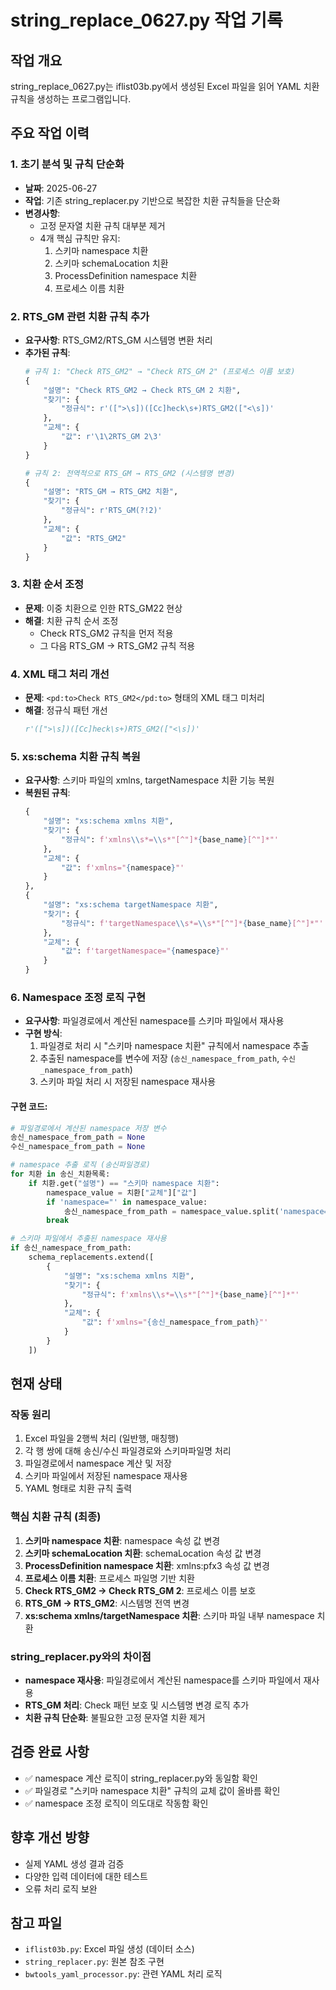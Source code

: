 # string_replace_0627.py 작업 기록

## 작업 개요
string_replace_0627.py는 iflist03b.py에서 생성된 Excel 파일을 읽어 YAML 치환 규칙을 생성하는 프로그램입니다.

## 주요 작업 이력

### 1. 초기 분석 및 규칙 단순화
- **날짜**: 2025-06-27
- **작업**: 기존 string_replacer.py 기반으로 복잡한 치환 규칙들을 단순화
- **변경사항**: 
  - 고정 문자열 치환 규칙 대부분 제거
  - 4개 핵심 규칙만 유지:
    1. 스키마 namespace 치환
    2. 스키마 schemaLocation 치환  
    3. ProcessDefinition namespace 치환
    4. 프로세스 이름 치환

### 2. RTS_GM 관련 치환 규칙 추가
- **요구사항**: RTS_GM2/RTS_GM 시스템명 변환 처리
- **추가된 규칙**:
  ```python
  # 규칙 1: "Check RTS_GM2" → "Check RTS_GM 2" (프로세스 이름 보호)
  {
      "설명": "Check RTS_GM2 → Check RTS_GM 2 치환",
      "찾기": {
          "정규식": r'([">\s])([Cc]heck\s+)RTS_GM2(["<\s])'
      },
      "교체": {
          "값": r'\1\2RTS_GM 2\3'
      }
  }
  
  # 규칙 2: 전역적으로 RTS_GM → RTS_GM2 (시스템명 변경)
  {
      "설명": "RTS_GM → RTS_GM2 치환",
      "찾기": {
          "정규식": r'RTS_GM(?!2)'
      },
      "교체": {
          "값": "RTS_GM2"
      }
  }
  ```

### 3. 치환 순서 조정
- **문제**: 이중 치환으로 인한 RTS_GM22 현상
- **해결**: 치환 규칙 순서 조정
  - Check RTS_GM2 규칙을 먼저 적용
  - 그 다음 RTS_GM → RTS_GM2 규칙 적용

### 4. XML 태그 처리 개선
- **문제**: `<pd:to>Check RTS_GM2</pd:to>` 형태의 XML 태그 미처리
- **해결**: 정규식 패턴 개선
  ```python
  r'([">\s])([Cc]heck\s+)RTS_GM2(["<\s])'
  ```

### 5. xs:schema 치환 규칙 복원
- **요구사항**: 스키마 파일의 xmlns, targetNamespace 치환 기능 복원
- **복원된 규칙**:
  ```python
  {
      "설명": "xs:schema xmlns 치환",
      "찾기": {
          "정규식": f'xmlns\\s*=\\s*"[^"]*{base_name}[^"]*"'
      },
      "교체": {
          "값": f'xmlns="{namespace}"'
      }
  },
  {
      "설명": "xs:schema targetNamespace 치환",
      "찾기": {
          "정규식": f'targetNamespace\\s*=\\s*"[^"]*{base_name}[^"]*"'
      },
      "교체": {
          "값": f'targetNamespace="{namespace}"'
      }
  }
  ```

### 6. Namespace 조정 로직 구현
- **요구사항**: 파일경로에서 계산된 namespace를 스키마 파일에서 재사용
- **구현 방식**:
  1. 파일경로 처리 시 "스키마 namespace 치환" 규칙에서 namespace 추출
  2. 추출된 namespace를 변수에 저장 (`송신_namespace_from_path`, `수신_namespace_from_path`)
  3. 스키마 파일 처리 시 저장된 namespace 재사용

#### 구현 코드:
```python
# 파일경로에서 계산된 namespace 저장 변수
송신_namespace_from_path = None
수신_namespace_from_path = None

# namespace 추출 로직 (송신파일경로)
for 치환 in 송신_치환목록:
    if 치환.get("설명") == "스키마 namespace 치환":
        namespace_value = 치환["교체"]["값"]
        if 'namespace="' in namespace_value:
            송신_namespace_from_path = namespace_value.split('namespace="')[1].split('"')[0]
        break

# 스키마 파일에서 추출된 namespace 재사용
if 송신_namespace_from_path:
    schema_replacements.extend([
        {
            "설명": "xs:schema xmlns 치환",
            "찾기": {
                "정규식": f'xmlns\\s*=\\s*"[^"]*{base_name}[^"]*"'
            },
            "교체": {
                "값": f'xmlns="{송신_namespace_from_path}"'
            }
        }
    ])
```

## 현재 상태

### 작동 원리
1. Excel 파일을 2행씩 처리 (일반행, 매칭행)
2. 각 행 쌍에 대해 송신/수신 파일경로와 스키마파일명 처리
3. 파일경로에서 namespace 계산 및 저장
4. 스키마 파일에서 저장된 namespace 재사용
5. YAML 형태로 치환 규칙 출력

### 핵심 치환 규칙 (최종)
1. **스키마 namespace 치환**: namespace 속성 값 변경
2. **스키마 schemaLocation 치환**: schemaLocation 속성 값 변경
3. **ProcessDefinition namespace 치환**: xmlns:pfx3 속성 값 변경
4. **프로세스 이름 치환**: 프로세스 파일명 기반 치환
5. **Check RTS_GM2 → Check RTS_GM 2**: 프로세스 이름 보호
6. **RTS_GM → RTS_GM2**: 시스템명 전역 변경
7. **xs:schema xmlns/targetNamespace 치환**: 스키마 파일 내부 namespace 치환

### string_replacer.py와의 차이점
- **namespace 재사용**: 파일경로에서 계산된 namespace를 스키마 파일에서 재사용
- **RTS_GM 처리**: Check 패턴 보호 및 시스템명 변경 로직 추가
- **치환 규칙 단순화**: 불필요한 고정 문자열 치환 제거

## 검증 완료 사항
- ✅ namespace 계산 로직이 string_replacer.py와 동일함 확인
- ✅ 파일경로 "스키마 namespace 치환" 규칙의 교체 값이 올바름 확인  
- ✅ namespace 조정 로직이 의도대로 작동함 확인

## 향후 개선 방향
- 실제 YAML 생성 결과 검증
- 다양한 입력 데이터에 대한 테스트
- 오류 처리 로직 보완

## 참고 파일
- `iflist03b.py`: Excel 파일 생성 (데이터 소스)
- `string_replacer.py`: 원본 참조 구현
- `bwtools_yaml_processor.py`: 관련 YAML 처리 로직